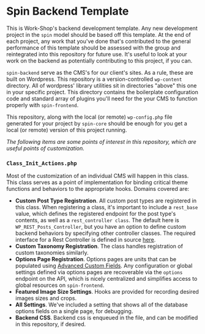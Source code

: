 # Spin Backend Template

This is Work-Shop's backend development template. Any new development project in the `spin` model should be based off this template. At the end of each project, any work that you've done that's contributed to the general performance of this template should be assessed with the group and reintegrated into this repository for future use. It's useful to look at your work on the backend as potentially contributing to this project, if you can.

`spin-backend` serve as the CMS's for our client's sites. As a rule, these are built on Wordpress. This repository is a version-controlled `wp-content` directory. All of wordpress' library utilities sit in directories "above" this one in your specific project. This directory contains the boilerplate configuration code and standard array of plugins you'll need for the your CMS to function properly with `spin-frontend`.

This repository, along with the local (or remote) `wp-config.php` file generated for your project by `spin-core` should be enough for you get a local (or remote) version of this project running.

*The following items are some points of interest in this repository, which are useful points of customization.*

### `Class_Init_Actions.php`
Most of the customization of an individual CMS will happen in this class. This class serves as a point of implementation for binding critical theme functions and behaviors to the appropriate hooks. Domains covered are:

- **Custom Post Type Registration**. All custom post types are registered in this class. When registering a class, it's important to include a `rest_base` value, which defines the registered endpoint for the post type's contents, as well as a `rest_controller class`. The default here is `WP_REST_Posts_Controller`, but you have an option to define custom backend behaviors by specifying other controller classes. The required interface for a Rest Controller is defined in source [here](https://developer.wordpress.org/reference/classes/wp_rest_controller/).
- **Custom Taxonomy Registration**. The class handles registration of custom taxonomies similarly.
- **Options Page Registration**. Options pages are units that can be populated using [Advanced Custom Fields](https://www.advancedcustomfields.com/pro/). Any configuration or global settings defined via options pages are recoverable via the `options` endpoint on the API, which is nicely centralized and simplifies access to global resources on `spin-frontend`.
- **Featured Image Size Settings**. Hooks are provided for recording desired images sizes and crops.
- **All Settings**. We've included a setting that shows all of the  database options fields on a single page, for debugging.
- **Backend CSS**. Backend css is enqueued in the file, and can be modified in this repository, if desired.

